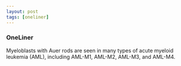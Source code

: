 ```yaml
---
layout: post
tags: [oneliner]
---
```



### OneLiner

Myeloblasts with Auer rods are seen in many types of acute myeloid leukemia (AML), including AML-M1, AML-M2, AML-M3, and AML-M4.
